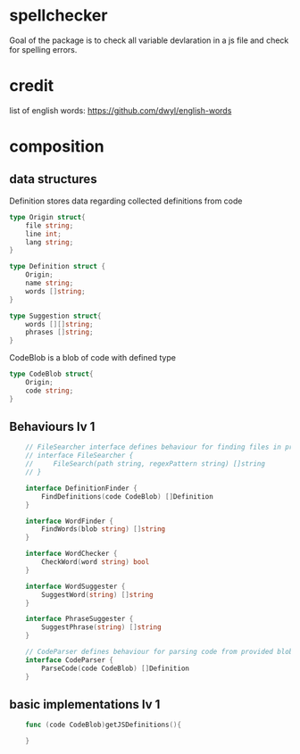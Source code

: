 # spellchecker

Goal of the package is to check all variable devlaration in a js file and check for spelling errors.

# credit

list of english words:
https://github.com/dwyl/english-words


# composition

## data structures

Definition stores data regarding collected definitions from code

```go
type Origin struct{
    file string;
    line int;
    lang string;
}
```

```go
type Definition struct {
    Origin;
    name string;
    words []string;
}

type Suggestion struct{
    words [][]string;
    phrases []string;
}
```

CodeBlob is a blob of code with defined type
```go
type CodeBlob struct{
    Origin;
    code string;
}
```


## Behaviours lv 1

```go
    // FileSearcher interface defines behaviour for finding files in provided directory
    // interface FileSearcher {
    //     FileSearch(path string, regexPattern string) []string
    // }

    interface DefinitionFinder {
        FindDefinitions(code CodeBlob) []Definition
    }

    interface WordFinder {
        FindWords(blob string) []string
    }

    interface WordChecker {
        CheckWord(word string) bool
    }

    interface WordSuggester {
        SuggestWord(string) []string
    }

    interface PhraseSuggester {
        SuggestPhrase(string) []string
    }

    // CodeParser defines behaviour for parsing code from provided blob
    interface CodeParser {
        ParseCode(code CodeBlob) []Definition
    }
```

## basic implementations lv 1
```go
    func (code CodeBlob)getJSDefinitions(){

    }
```


